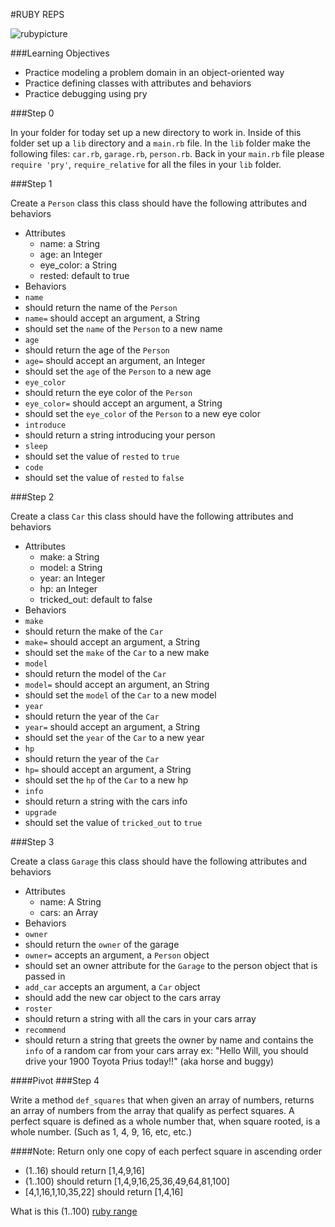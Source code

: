 #RUBY REPS

![rubypicture](http://skillcrush.com/wp-content/uploads/2012/05/tumblr_m3i4qdmtUS1rr8p66o1_500.jpg)

###Learning Objectives

- Practice modeling a problem domain in an object-oriented way
- Practice defining classes with attributes and behaviors
- Practice debugging using pry

###Step 0

In your folder for today set up a new directory to work in. Inside of this folder set up a `lib` directory and a `main.rb` file. In the `lib` folder make the following files: `car.rb`, `garage.rb`, `person.rb`. Back in your `main.rb` file please `require 'pry'`, `require_relative` for all the files in your `lib` folder. 

###Step 1

Create a `Person` class this class should have the following attributes and behaviors

- Attributes 
  - name: a String
  - age: an Integer
  - eye_color: a String
  - rested: default to true
- Behaviors
 - `name` 
  - should return the name of the `Person`
 - `name=` should accept an argument, a String
  - should set the `name` of the `Person` to a new name
 - `age` 
  - should return the age of the `Person`
 - `age=` should accept an argument, an Integer
  - should set the `age` of the `Person` to a new age
 - `eye_color` 
  - should return the eye color of the `Person`
 - `eye_color=` should accept an argument, a String
  - should set the `eye_color` of the `Person` to a new eye color
 - `introduce` 
  - should return a string introducing your person
 - `sleep`
  - should set the value of `rested` to `true`
 - `code`
  - should set the value of `rested` to `false`     

###Step 2

Create a class `Car` this class should have the following attributes and behaviors
  
- Attributes
  - make: a String
  - model: a String
  - year: an Integer
  - hp: an Integer
  - tricked_out: default to false
- Behaviors
 - `make` 
  - should return the make of the `Car`
 - `make=` should accept an argument, a String
  - should set the `make` of the `Car` to a new make
 - `model` 
  - should return the model of the `Car`
 - `model=` should accept an argument, an String
  - should set the `model` of the `Car` to a new model
 - `year` 
  - should return the year of the `Car`
 - `year=` should accept an argument, a String
  - should set the `year` of the `Car` to a new year
 - `hp` 
  - should return the year of the `Car` 
 - `hp=` should accept an argument, a String
  - should set the `hp` of the `Car` to a new hp
 - `info` 
  - should return a string with the cars info
 - `upgrade`
  - should set the value of `tricked_out` to `true`
     
###Step 3

Create a class `Garage` this class should have the following attributes and behaviors

- Attributes
  - name: A String
  - cars: an Array
- Behaviors
 - `owner`
  - should return the `owner` of the garage
 - `owner=` accepts an argument, a `Person` object
  - should set an owner attribute for the `Garage` to the person object that is passed in
 - `add_car` accepts an argument, a `Car` object
  - should add the new car object to the cars array
 - `roster`
  - should return a string with all the cars in your cars array
 - `recommend` 
  - should return a string that greets the owner by name and contains the `info` of a random car from your cars array  ex: "Hello Will, you should drive your 1900 Toyota Prius today!!" (aka horse and buggy)

####Pivot
###Step 4

Write a method `def_squares` that when given an array of numbers, returns an
array of numbers from the array that qualify as perfect squares. A perfect
square is defined as a whole number that, when square rooted, is a whole
number. (Such as 1, 4, 9, 16, etc, etc.)

####Note: Return only one copy of each perfect square in ascending order

- (1..16) should return [1,4,9,16]
- (1..100) should return [1,4,9,16,25,36,49,64,81,100]
- [4,1,16,1,10,35,22] should return [1,4,16]

What is this (1..100) [ruby range](http://ruby-doc.org/core-2.2.0/Range.html)



















